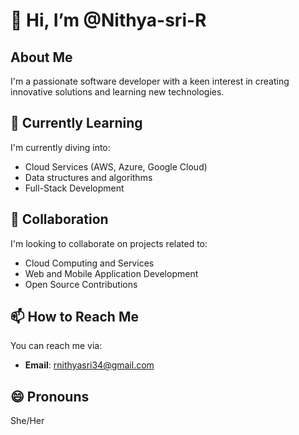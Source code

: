 # 👋 Hi, I’m @Nithya-sri-R

## About Me
I'm a passionate software developer with a keen interest in creating innovative solutions and learning new technologies.

## 🌱 Currently Learning
I'm currently diving into:
- Cloud Services (AWS, Azure, Google Cloud)
- Data structures and algorithms 
- Full-Stack Development

## 💞️ Collaboration
I'm looking to collaborate on projects related to:
- Cloud Computing and Services
- Web and Mobile Application Development
- Open Source Contributions

## 📫 How to Reach Me
You can reach me via:
- **Email**: rnithyasri34@gmail.com

## 😄 Pronouns
She/Her
<!---
Nithya-sri-R/Nithya-sri-R is a ✨ special ✨ repository because its `README.md` (this file) appears on your GitHub profile.
You can click the Preview link to take a look at your changes.
--->
